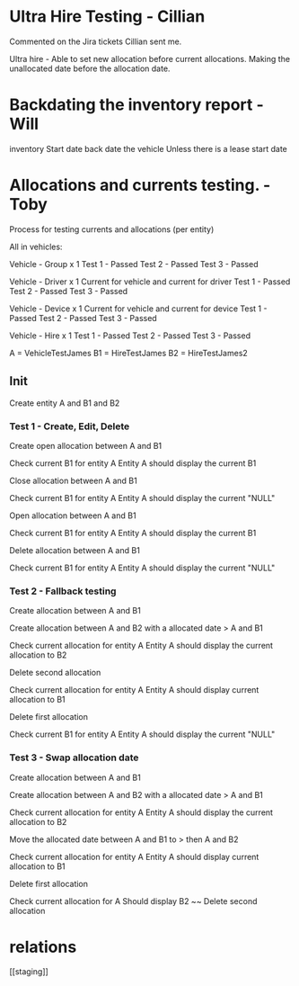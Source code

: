 
# Ultra Hire Testing - Cillian

Commented on the Jira tickets Cillian sent me.

Ultra hire - Able to set new allocation before current allocations. Making the unallocated date before the allocation date.



# Backdating the inventory report - Will

inventory 
Start date back date the vehicle
Unless there is a lease start date

# Allocations and currents testing. - Toby

Process for testing currents and allocations (per entity)

All in vehicles: 

Vehicle - Group x 1
	Test 1 - Passed
	Test 2 - Passed
	Test 3 - Passed

Vehicle - Driver x 1
	Current for vehicle and current for driver
	Test 1 - Passed
	Test 2 - Passed
	Test 3 - Passed

Vehicle - Device x 1 
	Current for vehicle and current for device
	Test 1 - Passed
	Test 2 - Passed
	Test 3 - Passed

Vehicle - Hire x 1
	Test 1 - Passed
	Test 2 - Passed
	Test 3 - Passed

A = VehicleTestJames
B1 = HireTestJames
B2 = HireTestJames2

## Init

Create entity A and B1 and B2

### Test 1 - Create, Edit, Delete

Create open allocation between A and B1

Check current B1 for entity A
	Entity A should display the current B1

Close allocation between A and B1

Check current B1 for entity A
	Entity A should display the current "NULL"

Open allocation between A and B1

Check current B1 for entity A
	Entity A should display the current B1

Delete allocation between A and B1

Check current B1 for entity A
	Entity A should display the current "NULL"

### Test 2 - Fallback testing

Create allocation between A and B1

Create allocation between A and B2 with a allocated date > A and B1

Check current allocation for entity A
	Entity A should display the current allocation to B2

Delete second allocation

Check current allocation for entity A
	Entity A should display current allocation to B1

Delete first allocation

Check current B1 for entity A
	Entity A should display the current "NULL"

### Test 3 - Swap allocation date

Create allocation between A and B1

Create allocation between A and B2 with a allocated date > A and B1

Check current allocation for entity A
	Entity A should display the current allocation to B2

Move the allocated date between A and B1 to > then A and B2

Check current allocation for entity A
	Entity A should display current allocation to B1

Delete first allocation 

Check current allocation for A
	Should display B2
~~
Delete second allocation

# relations
[[staging]]
